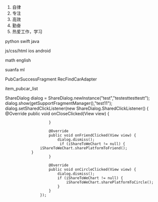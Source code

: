 1. 自律
2. 专注
3. 高效
4. 勤奋
5. 热爱工作，学习




python 
swift 
java

js/css/html
ios
android

math
english

suanfa
ml





PubCarSuccessFragment
RecFindCarAdapter

item_pubcar_list


ShareDialog  dialog = ShareDialog.newInstance("test","testesttesttestt");
                    dialog.show(getSupportFragmentManager(),"test11");
                    dialog.setSharedClickListener(new ShareDialog.SharedClickListener() {
                        @Override
                        public void onCloseClicked(View view) {

                        }

                        @Override
                        public void onFriendClicked(View view) {
                            dialog.dismiss(); 
                             if (iShareToWeChart != null) {
                    iShareToWeChart.sharePlatformToFriend();
                }
                        }

                        @Override
                        public void onCircleClicked(View view) {
                            dialog.dismiss();
                            if (iShareToWeChart != null) {
                    			iShareToWeChart.sharePlatformToCircle();
                			}
                        }
                    });


